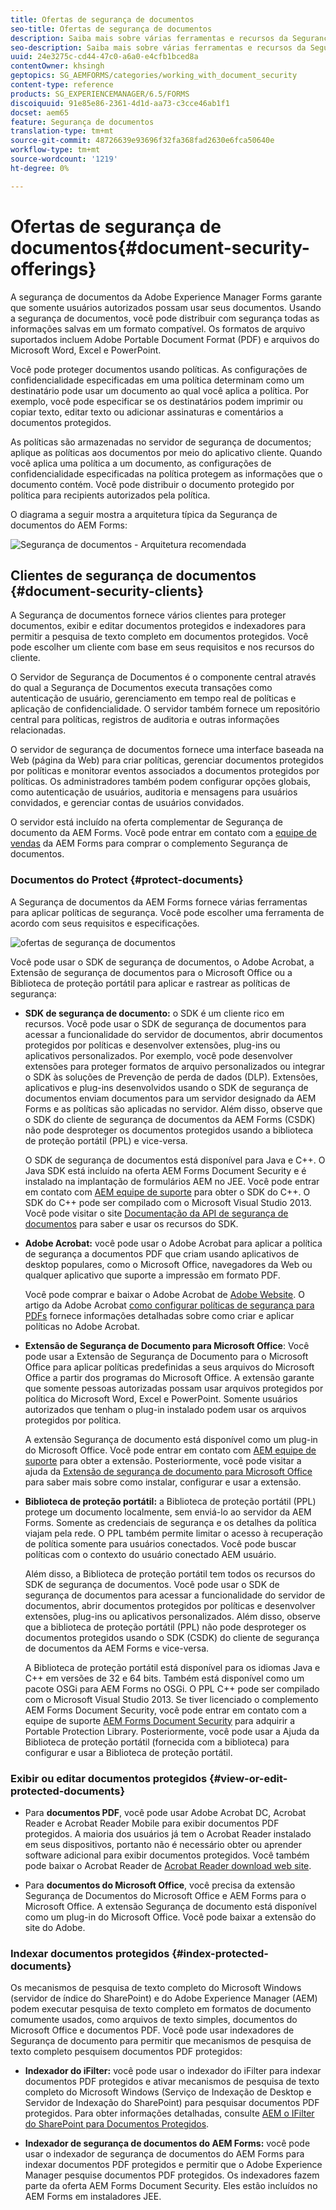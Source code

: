 ```yaml
---
title: Ofertas de segurança de documentos
seo-title: Ofertas de segurança de documentos
description: Saiba mais sobre várias ferramentas e recursos da Segurança de documentos AEM
seo-description: Saiba mais sobre várias ferramentas e recursos da Segurança de documentos AEM
uuid: 24e3275c-cd44-47c0-a6a0-e4cfb1bced8a
contentOwner: khsingh
geptopics: SG_AEMFORMS/categories/working_with_document_security
content-type: reference
products: SG_EXPERIENCEMANAGER/6.5/FORMS
discoiquuid: 91e85e86-2361-4d1d-aa73-c3cce46ab1f1
docset: aem65
feature: Segurança de documentos
translation-type: tm+mt
source-git-commit: 48726639e93696f32fa368fad2630e6fca50640e
workflow-type: tm+mt
source-wordcount: '1219'
ht-degree: 0%

---
```



# Ofertas de segurança de documentos{#document-security-offerings}

A segurança de documentos da Adobe Experience Manager Forms garante que somente usuários autorizados possam usar seus documentos. Usando a segurança de documentos, você pode distribuir com segurança todas as informações salvas em um formato compatível. Os formatos de arquivo suportados incluem Adobe Portable Document Format (PDF) e arquivos do Microsoft Word, Excel e PowerPoint.

Você pode proteger documentos usando políticas. As configurações de confidencialidade especificadas em uma política determinam como um destinatário pode usar um documento ao qual você aplica a política. Por exemplo, você pode especificar se os destinatários podem imprimir ou copiar texto, editar texto ou adicionar assinaturas e comentários a documentos protegidos.

As políticas são armazenadas no servidor de segurança de documentos; aplique as políticas aos documentos por meio do aplicativo cliente. Quando você aplica uma política a um documento, as configurações de confidencialidade especificadas na política protegem as informações que o documento contém. Você pode distribuir o documento protegido por política para recipients autorizados pela política.

O diagrama a seguir mostra a arquitetura típica da Segurança de documentos do AEM Forms:

![Segurança de documentos - Arquitetura recomendada](do-not-localize/document_security_architecture.png)

## Clientes de segurança de documentos {#document-security-clients}

A Segurança de documentos fornece vários clientes para proteger documentos, exibir e editar documentos protegidos e indexadores para permitir a pesquisa de texto completo em documentos protegidos. Você pode escolher um cliente com base em seus requisitos e nos recursos do cliente.

O Servidor de Segurança de Documentos é o componente central através do qual a Segurança de Documentos executa transações como autenticação de usuário, gerenciamento em tempo real de políticas e aplicação de confidencialidade. O servidor também fornece um repositório central para políticas, registros de auditoria e outras informações relacionadas.

O servidor de segurança de documentos fornece uma interface baseada na Web (página da Web) para criar políticas, gerenciar documentos protegidos por políticas e monitorar eventos associados a documentos protegidos por políticas. Os administradores também podem configurar opções globais, como autenticação de usuários, auditoria e mensagens para usuários convidados, e gerenciar contas de usuários convidados.

O servidor está incluído na oferta complementar de Segurança de documento da AEM Forms. Você pode entrar em contato com a [equipe de vendas](https://www.adobe.com/products/request-consultation/marketing-cloud.html?s_osc=70114000002JNwKAAW&amp;s_iid=70114000002JHs3AAG) da AEM Forms para comprar o complemento Segurança de documentos.

### Documentos do Protect {#protect-documents}

A Segurança de documentos da AEM Forms fornece várias ferramentas para aplicar políticas de segurança. Você pode escolher uma ferramenta de acordo com seus requisitos e especificações.

![ofertas de segurança de documentos](assets/document-security-offerings.png)

Você pode usar o SDK de segurança de documentos, o Adobe Acrobat, a Extensão de segurança de documentos para o Microsoft Office ou a Biblioteca de proteção portátil para aplicar e rastrear as políticas de segurança:

* **SDK de segurança de documento:**  o SDK é um cliente rico em recursos. Você pode usar o SDK de segurança de documentos para acessar a funcionalidade do servidor de documentos, abrir documentos protegidos por políticas e desenvolver extensões, plug-ins ou aplicativos personalizados. Por exemplo, você pode desenvolver extensões para proteger formatos de arquivo personalizados ou integrar o SDK às soluções de Prevenção de perda de dados (DLP). Extensões, aplicativos e plug-ins desenvolvidos usando o SDK de segurança de documentos enviam documentos para um servidor designado da AEM Forms e as políticas são aplicadas no servidor. Além disso, observe que o SDK do cliente de segurança de documentos da AEM Forms (CSDK) não pode desproteger os documentos protegidos usando a biblioteca de proteção portátil (PPL) e vice-versa.

   O SDK de segurança de documentos está disponível para Java e C++. O Java SDK está incluído na oferta AEM Forms Document Security e é instalado na implantação de formulários AEM no JEE. Você pode entrar em contato com [AEM equipe de suporte](https://helpx.adobe.com/br/marketing-cloud/contact-support.html) para obter o SDK do C++. O SDK do C++ pode ser compilado com o Microsoft Visual Studio 2013. Você pode visitar o site [Documentação da API de segurança de documentos](https://help.adobe.com/en_US/livecycle/11.0/Services/WS92d06802c76abadb76c48dfe12dbeb3e281-7ff0.2.html) para saber e usar os recursos do SDK.

* **Adobe Acrobat:** você pode usar o Adobe Acrobat para aplicar a política de segurança a documentos PDF que criam usando aplicativos de desktop populares, como o Microsoft Office, navegadores da Web ou qualquer aplicativo que suporte a impressão em formato PDF.

   Você pode comprar e baixar o Adobe Acrobat de [Adobe Website](https://acrobat.adobe.com/us/en/free-trial-download.html). O artigo da Adobe Acrobat [como configurar políticas de segurança para PDFs](https://helpx.adobe.com/acrobat/using/setting-security-policies-pdfs.html) fornece informações detalhadas sobre como criar e aplicar políticas no Adobe Acrobat.

* **Extensão de Segurança de Documento para Microsoft Office**: Você pode usar a Extensão de Segurança de Documento para o Microsoft Office para aplicar políticas predefinidas a seus arquivos do Microsoft Office a partir dos programas do Microsoft Office. A extensão garante que somente pessoas autorizadas possam usar arquivos protegidos por política do Microsoft Word, Excel e PowerPoint. Somente usuários autorizados que tenham o plug-in instalado podem usar os arquivos protegidos por política.

   A extensão Segurança de documento está disponível como um plug-in do Microsoft Office. Você pode entrar em contato com [AEM equipe de suporte](https://helpx.adobe.com/ca/marketing-cloud/contact-support.html) para obter a extensão. Posteriormente, você pode visitar a ajuda da [Extensão de segurança de documento para Microsoft Office](https://helpx.adobe.com/aem-forms/aem-document-security/download-installer.html) para saber mais sobre como instalar, configurar e usar a extensão.

* **Biblioteca de proteção portátil:** a Biblioteca de proteção portátil (PPL) protege um documento localmente, sem enviá-lo ao servidor da AEM Forms. Somente as credenciais de segurança e os detalhes da política viajam pela rede. O PPL também permite limitar o acesso à recuperação de política somente para usuários conectados. Você pode buscar políticas com o contexto do usuário conectado AEM usuário.

   Além disso, a Biblioteca de proteção portátil tem todos os recursos do SDK de segurança de documentos. Você pode usar o SDK de segurança de documentos para acessar a funcionalidade do servidor de documentos, abrir documentos protegidos por políticas e desenvolver extensões, plug-ins ou aplicativos personalizados. Além disso, observe que a biblioteca de proteção portátil (PPL) não pode desproteger os documentos protegidos usando o SDK (CSDK) do cliente de segurança de documentos da AEM Forms e vice-versa.

   A Biblioteca de proteção portátil está disponível para os idiomas Java e C++ em versões de 32 e 64 bits. Também está disponível como um pacote OSGi para AEM Forms no OSGi. O PPL C++ pode ser compilado com o Microsoft Visual Studio 2013. Se tiver licenciado o complemento AEM Forms Document Security, você pode entrar em contato com a equipe de suporte [AEM Forms Document Security](https://helpx.adobe.com/marketing-cloud/contact-support.html) para adquirir a Portable Protection Library. Posteriormente, você pode usar a Ajuda da Biblioteca de proteção portátil (fornecida com a biblioteca) para configurar e usar a Biblioteca de proteção portátil.

### Exibir ou editar documentos protegidos {#view-or-edit-protected-documents}

* Para **documentos PDF**, você pode usar Adobe Acrobat DC, Acrobat Reader e Acrobat Reader Mobile para exibir documentos PDF protegidos. A maioria dos usuários já tem o Acrobat Reader instalado em seus dispositivos, portanto não é necessário obter ou aprender software adicional para exibir documentos protegidos. Você também pode baixar o Acrobat Reader de [Acrobat Reader download web site](https://get.adobe.com/reader/).

* Para **documentos do Microsoft Office**, você precisa da extensão Segurança de Documentos do Microsoft Office e AEM Forms para o Microsoft Office. A extensão Segurança de documento está disponível como um plug-in do Microsoft Office. Você pode baixar a extensão do site do Adobe.

### Indexar documentos protegidos {#index-protected-documents}

Os mecanismos de pesquisa de texto completo do Microsoft Windows (servidor de índice do SharePoint) e do Adobe Experience Manager (AEM) podem executar pesquisa de texto completo em formatos de documento comumente usados, como arquivos de texto simples, documentos do Microsoft Office e documentos PDF. Você pode usar indexadores de Segurança de documento para permitir que mecanismos de pesquisa de texto completo pesquisem documentos PDF protegidos:

* **Indexador do iFilter:** você pode usar o indexador do iFilter para indexar documentos PDF protegidos e ativar mecanismos de pesquisa de texto completo do Microsoft Windows (Serviço de Indexação de Desktop e Servidor de Indexação do SharePoint) para pesquisar documentos PDF protegidos. Para obter informações detalhadas, consulte [AEM o IFilter do SharePoint para Documentos Protegidos](assets/sharepoint-ifilter-doc-security.pdf).

* **Indexador de segurança de documentos do AEM Forms:** você pode usar o indexador de segurança de documentos do AEM Forms para indexar documentos PDF protegidos e permitir que o Adobe Experience Manager pesquise documentos PDF protegidos. Os indexadores fazem parte da oferta AEM Forms Document Security. Eles estão incluídos no AEM Forms em instaladores JEE.

